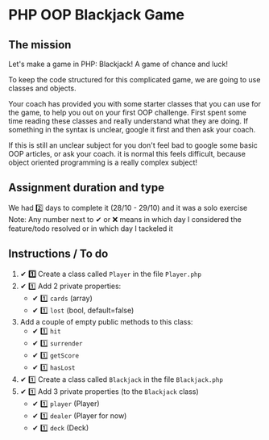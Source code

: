 # PHP OOP Blackjack Game

## The mission

Let's make a game in PHP: Blackjack! A game of chance and luck!

To keep the code structured for this complicated game, we are going to use classes and objects.

Your coach has provided you with some starter classes that you can use for the game, to help you out on your first OOP challenge. First spent some time reading these classes and really understand what they are doing. If something in the syntax is unclear, google it first and then ask your coach.

If this is still an unclear subject for you don't feel bad to google some basic OOP articles, or ask your coach. it is normal this feels difficult, because object oriented programming is a really complex subject!

## Assignment duration and type

We had 2️⃣ days to complete it (28/10 - 29/10) and it was a solo exercise  
Note: Any number next to ✔ or ❌ means in which day I considered the feature/todo resolved or in which day I tackeled it

## Instructions / To do

1. ✔ <b>:one:</b> Create a class called `Player` in the file `Player.php`
2. ✔ 1️⃣ Add 2 private properties:
   - ✔ 1️⃣ `cards` (array)
   - ✔ 1️⃣ `lost` (bool, default=false)
3. Add a couple of empty public methods to this class:
   - ✔ 1️⃣ `hit`
   - ✔ 1️⃣ `surrender`
   - ✔ 1️⃣ `getScore`
   - ✔ 1️⃣ `hasLost`
4. ✔ 1️⃣ Create a class called `Blackjack` in the file `Blackjack.php`
5. ✔ 1️⃣ Add 3 private properties (to the `Blackjack` class)
   - ✔ 1️⃣ `player` (Player)
   - ✔ 1️⃣ `dealer` (Player for now)
   - ✔ 1️⃣ `deck` (Deck)
